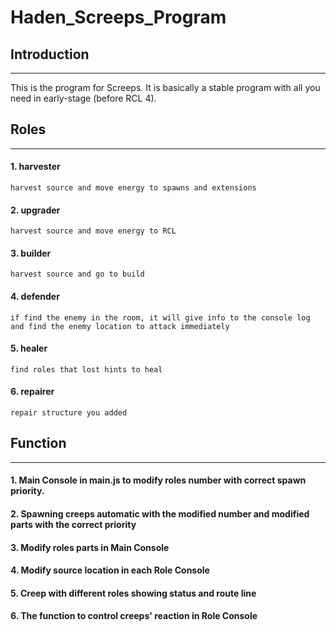# Haden_Screeps_Program

## Introduction
---
This is the program for Screeps.
It is basically a stable program with all you need in early-stage (before RCL 4).

## Roles
---
#### 1. harvester
    harvest source and move energy to spawns and extensions
#### 2. upgrader
    harvest source and move energy to RCL
#### 3. builder
    harvest source and go to build
#### 4. defender
    if find the enemy in the room, it will give info to the console log and find the enemy location to attack immediately
#### 5. healer
    find roles that lost hints to heal
#### 6. repairer
    repair structure you added
## Function
---
#### 1. **Main Console** in main.js to modify roles number with correct spawn priority.
#### 2. Spawning creeps automatic with the modified number and modified parts with the correct priority
#### 3. Modify roles parts in Main Console
#### 4. Modify source location in each **Role Console**
#### 5. Creep with different roles showing status and route line
#### 6. The function to control creeps' reaction in **Role Console**
